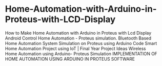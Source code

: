 # Home-Automation-with-Arduino-in-Proteus-with-LCD-Display
How to Make Home Automation with Arduino in Proteus with Lcd Display Android Control Home Automation - Proteus simulation. Bluetooth Based Home Automation System Simulation on Proteus using Arduino Code  Smart Home Automation Project using IoT | Final Year Project Ideas  Wireless Home Automation using Arduino- Proteus Simulation  IMPLEMENTATION OF HOME AUTOMATION USING ARDUINO IN PROTEUS SOFTWARE
